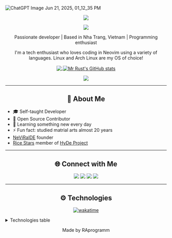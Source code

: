 ![ChatGPT Image Jun 21, 2025, 01_12_35 PM](https://github.com/user-attachments/assets/193ff207-5281-49d6-9cf9-194ca0b10207)

<p align="center">

<img align="center" src="https://visitor-badge.laobi.icu/badge?page_id=RAprogramm.RAprogramm" />
</p>


<p align="center">
    <img src="https://readme-typing-svg.demolab.com/?lines=Hello,+everyone,+i'm+RA.;+Nice+to+see+you+at+my+page.;Subscribe and give stars!"/>
</p>

<p align="center">
  Passionate developer | Based in Nha Trang, Vietnam | Programming enthusiast

<p align="center">I'm a tech enthusiast who loves coding in Neovim using a variety of languages. Linux and Arch Linux are my OS of choice!</p>



<p align="center">
  <a href="https://github.com/RAprogramm">
    <img align="center" src="https://github-readme-stats.vercel.app/api/top-langs/?username=RAprogramm&theme=dark&show_icons=true&hide_border=true&layout=compact" />
  </a>
   <a href="http://www.github.com/RAprogramm"><img align="center" src="https://github-readme-stats.vercel.app/api?username=RAprogramm&show_icons=true&count_private=true&title_color=0891b2&text_color=ffffff&icon_color=0891b2&bg_color=1c1917&hide_border=true&theme=dark&show=reviews,discussions_started,discussions_answered,prs_merged,prs_merged_percentage" alt="Mr Rust's GitHub stats" /></a>
</p>
<p align="center">
  <a href="https://github.com/RAprogramm">
    <img src="https://github-readme-streak-stats.herokuapp.com/?user=RAprogramm&theme=dracula&hide_border=true&theme=dark" />
  </a>
   
</p>

<hr>

<h2 align="center">📖 About Me</h2>

- 🎓 Self-taught Developer
- 💼 Open Source Contributor
- 🌱 Learning something new every day
- ⚡ Fun fact: studied matrial arts almost 20 years
- [NeViRaIDE](https://github.com/NeViRAIDE) founder
- [Rice Stars](https://github.com/orgs/HyDE-Project/teams/rice-stars) member of [HyDe Project](https://github.com/HyDE-Project) 

<hr>
<h2 align="center">🌐 Connect with Me</h2>

<p align="center">
  <a href="https://www.linkedin.com/in/raprogramm/"><img src="https://img.shields.io/badge/LinkedIn-0077B5?style=for-the-badge&logo=linkedin&logoColor=white" /></a> 
  <a href="https://raprogramm.web.app/"><img src="https://img.shields.io/badge/website-000000?style=for-the-badge&logo=About.me&logoColor=white" /></a>  
  <a href="mailto:andrey.rozanov.vl@gmail.com"><img src="https://img.shields.io/badge/Gmail-D14836?style=for-the-badge&logo=gmail&logoColor=white" /></a>
  <a href="https://t.me/Magistr_RA"><img src="https://img.shields.io/badge/Telegram-2CA5E0?style=for-the-badge&logo=telegram&logoColor=white" /></a>
</p>

<!-- > [!NOTE] -->
<!-- >  -->
<!-- > *If you are HR, you might want to take a look at my [CV](https://drive.google.com/file/d/1--CHUjt7L6gjNzVYx_3y_IL4iWWUPGum/view?usp=sharing)* -->


<hr>

<h2 align="center">⚙️ Technologies</h2>

<div align="center">

[![wakatime](https://wakatime.com/badge/user/8c063d69-8cd5-4aa4-b336-6dc47bfb1062.svg)](https://wakatime.com/@8c063d69-8cd5-4aa4-b336-6dc47bfb1062)

</div>

<details>
<summary>Technologies table</summary>
<table>

<tr>
<td>Browser</td>
<td>


![Firefox](https://img.shields.io/badge/Firefox-FF7139?style=for-the-badge&logo=Firefox-Browser&logoColor=white)
![Tor](https://img.shields.io/badge/Tor-7D4698?style=for-the-badge&logo=Tor-Browser&logoColor=white)

</td>
</tr>

<tr>
<td>Languages</td>
<td>

<img src="https://skills.thijs.gg/icons?i=rust,lua,python,bash,go,js,ts,md,&perline=10"/>


</tr>

<tr>
<td>Hosting</td>
<td>

<img src="https://skills.thijs.gg/icons?i=firebase&perline=10"/>

</td>
</tr>

<tr>
<td>Tools</td>
<td>

![Neovim](https://img.shields.io/badge/NeoVim-%2357A143.svg?&style=for-the-badge&logo=neovim&logoColor=white)
![Git](https://img.shields.io/badge/git-%23F05033.svg?style=for-the-badge&logo=git&logoColor=white)

</td>
</tr>

<tr>

<td>OS</td>
        <td>

![Linux](https://img.shields.io/badge/Linux-FCC624?style=for-the-badge&logo=linux&logoColor=black)
![Arch](https://img.shields.io/badge/Arch%20Linux-1793D1?logo=arch-linux&logoColor=fff&style=for-the-badge)
![Android](https://img.shields.io/badge/Android-3DDC84?style=for-the-badge&logo=android&logoColor=white)

</td>
    </tr>

<tr>
<td>Office</td>
<td>

![LibreOffice](https://img.shields.io/badge/LibreOffice-%2318A303?style=for-the-badge&logo=LibreOffice&logoColor=white)

</td>
</tr>

<tr>
<td>Databases</td>
<td>

![Firebase](https://img.shields.io/badge/Firebase-039BE5?style=for-the-badge&logo=Firebase&logoColor=white)
![MySQL](https://img.shields.io/badge/mysql-%2300f.svg?style=for-the-badge&logo=mysql&logoColor=white)
![Postgres](https://img.shields.io/badge/postgres-%23316192.svg?style=for-the-badge&logo=postgresql&logoColor=white)
![SQLite](https://img.shields.io/badge/sqlite-%2307405e.svg?style=for-the-badge&logo=sqlite&logoColor=white)

</td>
</tr>

<tr>
<td>Design</td>
<td>

![Gimp Gnu Image Manipulation Program](https://img.shields.io/badge/Gimp-657D8B?style=for-the-badge&logo=gimp&logoColor=FFFFFF)

</td>
</tr>

<tr>
<td>Developer/Forums</td>
<td>

![LeetCode](https://img.shields.io/badge/LeetCode-000000?style=for-the-badge&logo=LeetCode&logoColor=#d16c06)
![Reddit](https://img.shields.io/badge/Reddit-%23FF4500.svg?style=for-the-badge&logo=Reddit&logoColor=white)
![Stack Overflow](https://img.shields.io/badge/-Stackoverflow-FE7A16?style=for-the-badge&logo=stack-overflow&logoColor=white)
![XDA-Developers](https://img.shields.io/badge/XDA--Developers-%23AC6E2F.svg?style=for-the-badge&logo=XDA-Developers&logoColor=white)

</td>
</tr>

<tr>
<td>Funding</td>
<td>

![BuyMeACoffee](https://img.shields.io/badge/Buy%20Me%20a%20Coffee-ffdd00?style=for-the-badge&logo=buy-me-a-coffee&logoColor=black)
![Ko-Fi](https://img.shields.io/badge/Ko--fi-F16061?style=for-the-badge&logo=ko-fi&logoColor=white)
![Patreon](https://img.shields.io/badge/Patreon-F96854?style=for-the-badge&logo=patreon&logoColor=white)
![PayPal](https://img.shields.io/badge/PayPal-00457C?style=for-the-badge&logo=paypal&logoColor=white)

</td>
</tr>

<tr>
<td>Platforms, Libraries</td>
<td>

<img src="https://skills.thijs.gg/icons?i=vite&perline=10"/>

![JWT](https://img.shields.io/badge/JWT-black?style=for-the-badge&logo=JSON%20web%20tokens)
![NPM](https://img.shields.io/badge/NPM-%23CB3837.svg?style=for-the-badge&logo=npm&logoColor=white)
![NodeJS](https://img.shields.io/badge/node.js-6DA55F?style=for-the-badge&logo=node.js&logoColor=white)
![Yarn](https://img.shields.io/badge/yarn-%232C8EBB.svg?style=for-the-badge&logo=yarn&logoColor=white)

</td>
</tr>

<tr>

<td>WebTechnologies</td>
<td>

<img src="https://skills.thijs.gg/icons?i=html,css,wasm,vue,react,bootstrap&perline=10"/>

</td>
</tr>

<tr>
<td>Work/Jobs</td>
<td>

![Freelancer](https://img.shields.io/badge/Freelancer-29B2FE?style=for-the-badge&logo=Freelancer&logoColor=white)
![Indeed](https://img.shields.io/badge/indeed-003A9B?style=for-the-badge&logo=indeed&logoColor=white)
![Upwork](https://img.shields.io/badge/UpWork-6FDA44?style=for-the-badge&logo=Upwork&logoColor=white)

</td>
</tr>

<tr>
<td>Version Control</td>
<td>

![GitHub](https://img.shields.io/badge/github-%23121011.svg?style=for-the-badge&logo=github&logoColor=white)

</td>
</tr>

<tr>
<td>Store</td>
<td>

![Play Store](https://img.shields.io/badge/Google_Play-414141?style=for-the-badge&logo=google-play&logoColor=white)

</td>
</tr>

<tr>

<td>Smartpfhone</td>
<td>

![Samsung](https://img.shields.io/badge/Samsung-%231428A0.svg?style=for-the-badge&logo=samsung&logoColor=white)

</td>
</tr>

<tr>
<td>Social</td>
<td>

![Discord](https://img.shields.io/badge/Discord-%235865F2.svg?style=for-the-badge&logo=discord&logoColor=white)
![Gmail](https://img.shields.io/badge/Gmail-D14836?style=for-the-badge&logo=gmail&logoColor=white)
![KakaoTalk](https://img.shields.io/badge/kakaotalk-ffcd00.svg?style=for-the-badge&logo=kakaotalk&logoColor=000000)
![LinkedIn](https://img.shields.io/badge/linkedin-%230077B5.svg?style=for-the-badge&logo=linkedin&logoColor=white)
![Telegram](https://img.shields.io/badge/Telegram-2CA5E0?style=for-the-badge&logo=telegram&logoColor=white)
![YouTube](https://img.shields.io/badge/YouTube-%23FF0000.svg?style=for-the-badge&logo=YouTube&logoColor=white)

</td>
</tr>

<td>Search engine</td>
<td>

![DuckDuckGo](https://img.shields.io/badge/DuckDuckGo-DE5833?style=for-the-badge&logo=DuckDuckGo&logoColor=white)

</td>
<tr>
<td>Other</td>
    <td>

![Postman](https://img.shields.io/badge/Postman-FF6C37?style=for-the-badge&logo=postman&logoColor=white)
![Docker](https://img.shields.io/badge/docker-%230db7ed.svg?style=for-the-badge&logo=docker&logoColor=white)

</td>
</tr>

</table>
</details>

</div>
<!-- Footer -->
<p align="center">
  Made by RAprogramm
</p>

